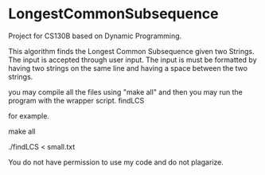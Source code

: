 # LongestCommonSubsequence
Project for CS130B based on Dynamic Programming.

This algorithm finds the Longest Common Subsequence given two Strings. The input is accepted through user input.
The input is must be formatted by having two strings on the same line and having a space between the two strings.

you may compile all the files using "make all" and then you may run the program with the wrapper script. findLCS

for example.

make all

./findLCS < small.txt 

You do not have permission to use my code and do not plagarize. 
